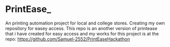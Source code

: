 # PrintEase_
 An printing automation project for local and college stores. Creating my own  repository for easey access. This repo is an another version of printease that i have created for easy access and my works for this project is at the repo: https://github.com/Samuel-2552/PrintEaseHackathon
